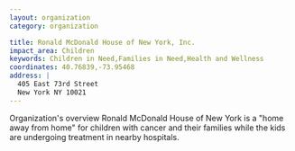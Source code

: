 ```yaml
---
layout: organization
category: organization

title: Ronald McDonald House of New York, Inc.
impact_area: Children
keywords: Children in Need,Families in Need,Health and Wellness
coordinates: 40.76839,-73.95468
address: |
  405 East 73rd Street
  New York NY 10021
---
```

Organization's overview
Ronald McDonald House of New York is a "home away from home" for children with cancer and their families while the kids are undergoing treatment in nearby hospitals.